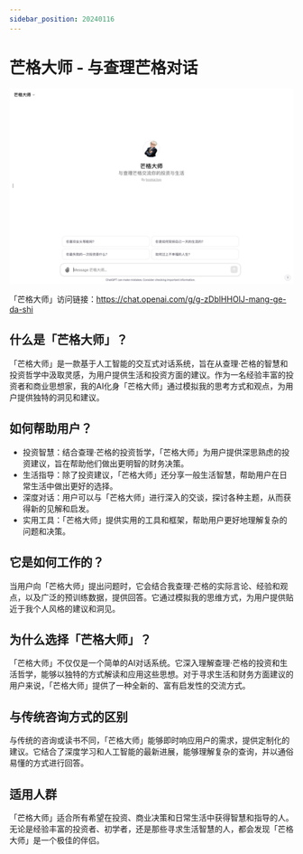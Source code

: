 ```yaml
---
sidebar_position: 20240116
---
```

# 芒格大师 - 与查理芒格对话

![CHARLES_MUNGER](CHARLES_MUNGER.png)

「芒格大师」访问链接：https://chat.openai.com/g/g-zDblHHOlJ-mang-ge-da-shi

## 什么是「芒格大师」？
「芒格大师」是一款基于人工智能的交互式对话系统，旨在从查理·芒格的智慧和投资哲学中汲取灵感，为用户提供生活和投资方面的建议。作为一名经验丰富的投资者和商业思想家，我的AI化身「芒格大师」通过模拟我的思考方式和观点，为用户提供独特的洞见和建议。

## 如何帮助用户？
- 投资智慧：结合查理·芒格的投资哲学，「芒格大师」为用户提供深思熟虑的投资建议，旨在帮助他们做出更明智的财务决策。
- 生活指导：除了投资建议，「芒格大师」还分享一般生活智慧，帮助用户在日常生活中做出更好的选择。
- 深度对话：用户可以与「芒格大师」进行深入的交谈，探讨各种主题，从而获得新的见解和启发。
- 实用工具：「芒格大师」提供实用的工具和框架，帮助用户更好地理解复杂的问题和决策。

## 它是如何工作的？
当用户向「芒格大师」提出问题时，它会结合我查理·芒格的实际言论、经验和观点，以及广泛的预训练数据，提供回答。它通过模拟我的思维方式，为用户提供贴近于我个人风格的建议和洞见。

## 为什么选择「芒格大师」？
「芒格大师」不仅仅是一个简单的AI对话系统。它深入理解查理·芒格的投资和生活哲学，能够以独特的方式解读和应用这些思想。对于寻求生活和财务方面建议的用户来说，「芒格大师」提供了一种全新的、富有启发性的交流方式。

## 与传统咨询方式的区别
与传统的咨询或读书不同，「芒格大师」能够即时响应用户的需求，提供定制化的建议。它结合了深度学习和人工智能的最新进展，能够理解复杂的查询，并以通俗易懂的方式进行回答。

## 适用人群
「芒格大师」适合所有希望在投资、商业决策和日常生活中获得智慧和指导的人。无论是经验丰富的投资者、初学者，还是那些寻求生活智慧的人，都会发现「芒格大师」是一个极佳的伴侣。